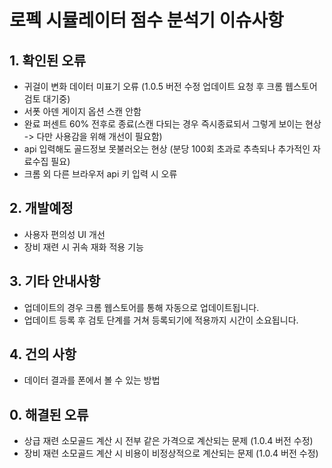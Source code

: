 # 로펙 시뮬레이터 점수 분석기 이슈사항

## 1. 확인된 오류
- 귀걸이 변화 데이터 미표기 오류 (1.0.5 버전 수정 업데이트 요청 후 크롬 웹스토어 검토 대기중)
- 서폿 아덴 게이지 옵션 스캔 안함 
- 완료 퍼센트 60% 전후로 종료(스캔 다되는 경우 즉시종료되서 그렇게 보이는 현상 -> 다만 사용감을 위해 개선이 필요함)
- api 입력해도 골드정보 못불러오는 현상 (분당 100회 초과로 추측되나 추가적인 자료수집 필요)
- 크롬 외 다른 브라우저 api 키 입력 시 오류
## 2. 개발예정
- 사용자 편의성 UI 개선
- 장비 재련 시 귀속 재화 적용 기능

## 3. 기타 안내사항
- 업데이트의 경우 크롬 웹스토어를 통해 자동으로 업데이트됩니다.
- 업데이트 등록 후 검토 단계를 거쳐 등록되기에 적용까지 시간이 소요됩니다.

## 4. 건의 사항
- 데이터 결과를 폰에서 볼 수 있는 방법

## 0. 해결된 오류
- 상급 재련 소모골드 계산 시 전부 같은 가격으로 계산되는 문제 (1.0.4 버전 수정)
- 장비 재련 소모골드 계산 시 비용이 비정상적으로 계산되는 문제 (1.0.4 버전 수정)
